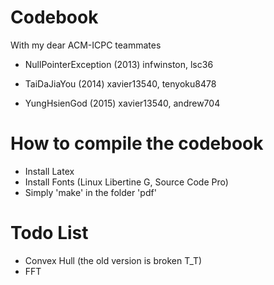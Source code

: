 # Codebook
With my dear ACM-ICPC teammates

- NullPointerException (2013)
    infwinston, lsc36

- TaiDaJiaYou (2014)
    xavier13540, tenyoku8478

- YungHsienGod (2015)
    xavier13540, andrew704

# How to compile the codebook

- Install Latex
- Install Fonts (Linux Libertine G, Source Code Pro)
- Simply 'make' in the folder 'pdf'

# Todo List

- Convex Hull (the old version is broken T_T)
- FFT
